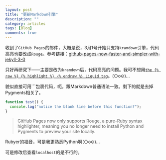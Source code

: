 ```yaml
---
layout: post
title: "更新Markdown引擎"
description: ""
category: articles
tags: [Blog]
comments: true
---
```


收到了`GitHub Pages`的邮件，大概是说，3月1号开始只支持`kramdown`引擎，代码高亮也要改成`Rouge`。参考链接：[github-pages-now-faster-and-simpler-with-jekyll-3-0](https://github.com/blog/2100-github-pages-now-faster-and-simpler-with-jekyll-3-0)

只好再研究下——主要是改为`kramdown`后，代码高亮的问题。我可不想用[`the {% raw %} {% highlight %} ｛% endraw %｝ Liquid tag`](http://jekyllrb.com/docs/templates/#code-snippet-highlighting)。(⊙o⊙)…

貌似直接可用\`\`\`包裹代码，呃，跟Markdown普通语法一致。剩下的就是去掉Pygments相关了。

```js
function test() {
  console.log("notice the blank line before this function?");
}
```
>GitHub Pages now only supports Rouge, a pure-Ruby syntax highlighter, meaning you no longer need to install Python and Pygments to preview your site locally.

Rubyer的福音，可是我更熟悉Python啊(⊙o⊙)...

可是修改后查看`localhost`的是不行的。